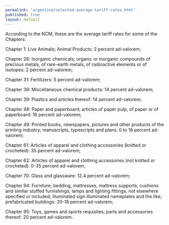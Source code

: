 ```yaml
---
permalink: 'argentina/selected-average-tariff-rates.html'
published: true
layout: default
---
```

According to the NCM, these are the average tariff rates for some of the Chapters:

Chapter 1: Live Animals; Animal Products: 2 percent ad-valorem;

Chapter 28: Inorganic chemicals; organic or inorganic compounds of precious metals, of rare-earth metals, of radioactive elements or of isotopes: 2 percent ad-valorem;

Chapter 31: Fertilizers: 5 percent ad-valorem;

Chapter 38: Miscellaneous chemical products: 14 percent ad-valorem;

Chapter 39: Plastics and articles thereof: 14 percent ad-valorem;

Chapter 48: Paper and paperboard; articles of paper pulp, of paper or of paperboard: 16 percent ad-valorem;

Chapter 49: Printed books, newspapers, pictures and other products of the printing industry; manuscripts, typescripts and plans: 0 to 16 percent ad-valorem;

Chapter 61: Articles of apparel and clothing accessories (knitted or crocheted): 35 percent ad-valorem;

Chapter 62: Articles of apparel and clothing accessories (not knitted or crocheted): 0-35 percent ad-valorem;

Chapter 70: Glass and glassware: 12.4 percent ad-valorem;

Chapter 94: Furniture; bedding, mattresses, mattress supports, cushions and similar stuffed furnishings; lamps and lighting fittings, not elsewhere specified or included; illuminated sign illuminated nameplates and the like; prefabricated buildings: 20-18 percent ad-valorem;

Chapter 95: Toys, games and sports requisites; parts and accessories thereof: 20 percent ad-valorem.
